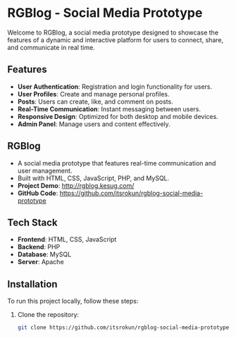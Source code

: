 # RGBlog - Social Media Prototype

Welcome to RGBlog, a social media prototype designed to showcase the features of a dynamic and interactive platform for users to connect, share, and communicate in real time.

## Features

- **User Authentication**: Registration and login functionality for users.
- **User Profiles**: Create and manage personal profiles.
- **Posts**: Users can create, like, and comment on posts.
- **Real-Time Communication**: Instant messaging between users.
- **Responsive Design**: Optimized for both desktop and mobile devices.
- **Admin Panel**: Manage users and content effectively.

## RGBlog
- A social media prototype that features real-time communication and user management.
- Built with HTML, CSS, JavaScript, PHP, and MySQL.
- **Project Demo**: http://rgblog.kesug.com/
- **GitHub Code**: https://github.com/itsrokun/rgblog-social-media-prototype

## Tech Stack

- **Frontend**: HTML, CSS, JavaScript
- **Backend**: PHP
- **Database**: MySQL
- **Server**: Apache

## Installation

To run this project locally, follow these steps:

1. Clone the repository:
   ```bash
   git clone https://github.com/itsrokun/rgblog-social-media-prototype.git
